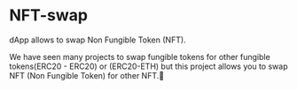 # NFT-swap
dApp allows to swap Non Fungible Token (NFT).

We have seen many projects to swap fungible tokens for other fungible tokens(ERC20 - ERC20) or (ERC20-ETH) but this project allows you to swap NFT (Non Fungible Token) for other NFT.🚀
